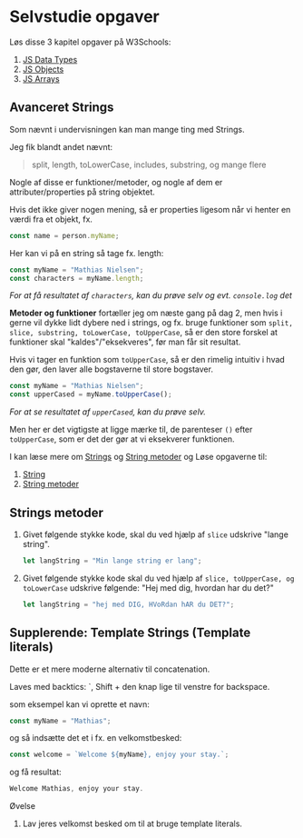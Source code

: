 # Selvstudie opgaver

Løs disse 3 kapitel opgaver på W3Schools:

1. [JS Data Types](https://www.w3schools.com/js/exercise_js.asp?filename=exercise_js_datatypes1)
2. [JS Objects](https://www.w3schools.com/js/exercise_js.asp?filename=exercise_js_objects1)
3. [JS Arrays](https://www.w3schools.com/js/exercise_js.asp?filename=exercise_js_arrays1)

## Avanceret Strings

Som nævnt i undervisningen kan man mange ting med Strings.

Jeg fik blandt andet nævnt:

> split, length, toLowerCase, includes, substring, og mange flere

Nogle af disse er funktioner/metoder, og nogle af dem er attributer/properties på string objektet.

Hvis det ikke giver nogen mening, så er properties ligesom når vi henter en værdi fra et objekt, fx.

```js
const name = person.myName;
```

Her kan vi på en string så tage fx. length:

```js
const myName = "Mathias Nielsen";
const characters = myName.length;
```

_For at få resultatet af `characters`, kan du prøve selv og evt. `console.log` det_

**Metoder og funktioner** fortæller jeg om næste gang på dag 2, men hvis i gerne vil dykke lidt dybere ned i strings, og fx. bruge funktioner som `split, slice, substring, toLowerCase, toUpperCase`, så er den store forskel at funktioner skal "kaldes"/"eksekveres", før man får sit resultat.

Hvis vi tager en funktion som `toUpperCase`, så er den rimelig intuitiv i hvad den gør, den laver alle bogstaverne til store bogstaver.

```js
const myName = "Mathias Nielsen";
const upperCased = myName.toUpperCase();
```

_For at se resultatet af `upperCased`, kan du prøve selv._

Men her er det vigtigste at ligge mærke til, de parenteser `()` efter `toUpperCase`, som er det der gør at vi eksekverer funktionen.

I kan læse mere om [Strings](https://www.w3schools.com/js/js_strings.asp)
og [String metoder](https://www.w3schools.com/js/js_string_methods.asp) og Løse opgaverne til:

1. [String](https://www.w3schools.com/js/exercise_js.asp?filename=exercise_js_strings1)
2. [String metoder](https://www.w3schools.com/js/exercise_js.asp?filename=exercise_js_string_methods1)

## Strings metoder

1. Givet følgende stykke kode, skal du ved hjælp af `slice` udskrive "lange string".
   ```js
   let langString = "Min lange string er lang";
   ```
2. Givet følgende stykke kode skal du ved hjælp af `slice, toUpperCase, og toLowerCase` udskrive følgende: "Hej med dig, hvordan har du det?"
   ```js
   let langString = "hej med DIG, HVoRdan hAR du DET?";
   ```

## Supplerende: Template Strings (Template literals)

Dette er et mere moderne alternativ til concatenation.

Laves med backtics: `, Shift + den knap lige til venstre for backspace.

som eksempel kan vi oprette et navn:

```js
const myName = "Mathias";
```

og så indsætte det et i fx. en velkomstbesked:

```js
const welcome = `Welcome ${myName}, enjoy your stay.`;
```

og få resultat:

```js
Welcome Mathias, enjoy your stay.
```

Øvelse

1. Lav jeres velkomst besked om til at bruge template literals.
